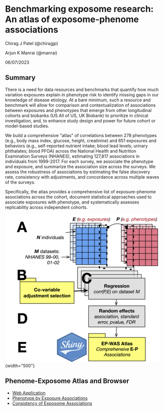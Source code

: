 # Benchmarking exposome research: An atlas of exposome-phenome associations

Chirag J Patel (@chiragjp)

Arjun K Manrai (@manrai)

06/07/2023

## Summary

There is a need for data resources and benchmarks that quantify how much variation exposures explain in phenotype risk to identify missing gaps in our knowledge of disease etiology. At a bare minimum, such a resource and benchmark will allow for comparison and contextualization of associations between exposures and phenotypes that emerge from other longitudinal cohorts and biobanks (US All of US, UK Biobank) to prioritize in clinical investigation, and, to enhance study design and power for future cohort or model-based studies.

We build a comprehensive "atlas" of correlations between 278 phenotypes (e.g., body mass index, glucose, height, creatinine) and 651 exposures and behaviors (e.g., self-reported nutrient intake; blood lead levels; urinary phthalates; blood PFOA) across the National Health and Nutrition Examination Surveys (NHANES), estimating 127,817 associations in individuals from 1999-2017. For each survey, we associate the phenotype and exposure, and summarize the association size across the surveys. We assess the robustness of associations by estimating the false discovery rate, consistency with adjustments, and concordance across multiple waves of the surveys.

Specifically, the atlas provides a comprehensive list of exposure-phenome associations across the cohort, document statistical approaches used to associate exposures with phenotype, and systematically assesses replicability across independent cohorts.

![Pipeline: combining tables in NHANES for PE-WAS.](img/pe.png){width="500"}

## Phenome-Exposome Atlas and Browser

-   [Web Application](http://chiragjp.shinyapps.io/)
-   [Phenotype by Exposure Associations](rmd/pe.html)
-   [Consistency of Exposome Associations](rmd/consistency.html)
